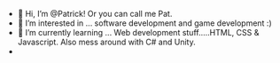 - 👋 Hi, I’m @Patrick! Or you can call me Pat.
- 👀 I’m interested in ... software development and game development :)
- 🌱 I’m currently learning ... Web development stuff.....HTML, CSS & Javascript. Also mess around with C# and Unity.
- 
<!---
PatrickJoeNg/PatrickJoeNg is a ✨ special ✨ repository because its `README.md` (this file) appears on your GitHub profile.
You can click the Preview link to take a look at your changes.
--->
